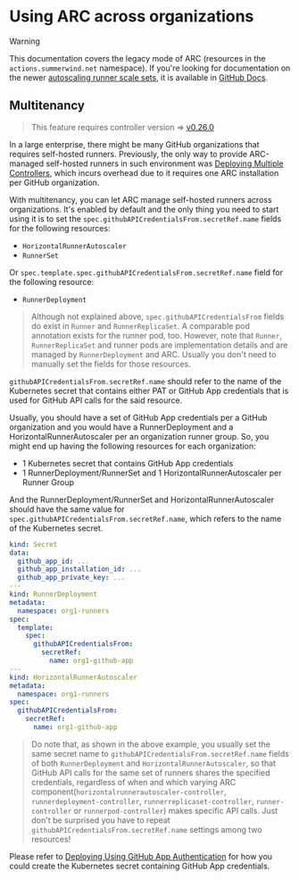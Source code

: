 # Using ARC across organizations

> [!WARNING]
> This documentation covers the legacy mode of ARC (resources in the `actions.summerwind.net` namespace). If you're looking for documentation on the newer [autoscaling runner scale sets](https://github.com/actions/actions-runner-controller/discussions/2775), it is available in [GitHub Docs](https://docs.github.com/en/actions/hosting-your-own-runners/managing-self-hosted-runners-with-actions-runner-controller/quickstart-for-actions-runner-controller).

## Multitenancy

> This feature requires controller version => [v0.26.0](https://github.com/actions/actions-runner-controller/releases/tag/v0.26.0)

In a large enterprise, there might be many GitHub organizations that requires self-hosted runners. Previously, the only way to provide ARC-managed self-hosted runners in such environment was [Deploying Multiple Controllers](deploying-arc-runners.md#deploying-multiple-controllers), which incurs overhead due to it requires one ARC installation per GitHub organization.

With multitenancy, you can let ARC manage self-hosted runners across organizations. It's enabled by default and the only thing you need to start using it is to set the `spec.githubAPICredentialsFrom.secretRef.name` fields for the following resources:

- `HorizontalRunnerAutoscaler`
- `RunnerSet`

Or `spec.template.spec.githubAPICredentialsFrom.secretRef.name` field for the following resource:

- `RunnerDeployment`

> Although not explained above, `spec.githubAPICredentialsFrom` fields do exist in `Runner` and `RunnerReplicaSet`. A comparable pod annotation exists for the runner pod, too.
> However, note that `Runner`, `RunnerReplicaSet` and runner pods are implementation details and are managed by `RunnerDeployment` and ARC.
> Usually you don't need to manually set the fields for those resources.

`githubAPICredentialsFrom.secretRef.name` should refer to the name of the Kubernetes secret that contains either PAT or GitHub App credentials that is used for GitHub API calls for the said resource.

Usually, you should have a set of GitHub App credentials per a GitHub organization and you would have a RunnerDeployment and a HorizontalRunnerAutoscaler per an organization runner group. So, you might end up having the following resources for each organization:

- 1 Kubernetes secret that contains GitHub App credentials
- 1 RunnerDeployment/RunnerSet and 1 HorizontalRunnerAutoscaler per Runner Group

And the RunnerDeployment/RunnerSet and HorizontalRunnerAutoscaler should have the same value for `spec.githubAPICredentialsFrom.secretRef.name`, which refers to the name of the Kubernetes secret.

```yaml
kind: Secret
data:
  github_app_id: ...
  github_app_installation_id: ...
  github_app_private_key: ...
---
kind: RunnerDeployment
metadata:
  namespace: org1-runners
spec:
  template:
    spec:
      githubAPICredentialsFrom:
        secretRef:
          name: org1-github-app
---
kind: HorizontalRunnerAutoscaler
metadata:
  namespace: org1-runners
spec:
  githubAPICredentialsFrom:
    secretRef:
      name: org1-github-app
```

> Do note that, as shown in the above example, you usually set the same secret name to `githubAPICredentialsFrom.secretRef.name` fields of both `RunnerDeployment` and `HorizontalRunnerAutoscaler`, so that GitHub API calls for the same set of runners shares the specified credentials, regardless of
when and which varying ARC component(`horizontalrunnerautoscaler-controller`, `runnerdeployment-controller`, `runnerreplicaset-controller`, `runner-controller` or `runnerpod-controller`) makes specific API calls.
> Just don't be surprised you have to repeat `githubAPICredentialsFrom.secretRef.name` settings among two resources!

Please refer to [Deploying Using GitHub App Authentication](authenticating-to-the-github-api.md#deploying-using-github-app-authentication) for how you could create the Kubernetes secret containing GitHub App credentials.